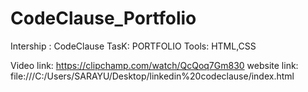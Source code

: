 # CodeClause_Portfolio

Intership : CodeClause
TasK: PORTFOLIO
Tools: HTML,CSS 

Video link: https://clipchamp.com/watch/QcQoq7Gm830 
website link: file:///C:/Users/SARAYU/Desktop/linkedin%20codeclause/index.html
